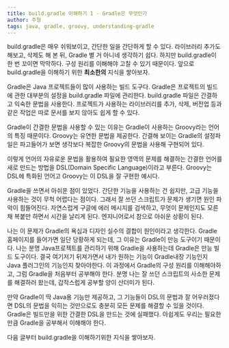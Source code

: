 ```yaml
---
title: build.gradle 이해하기 1 - Gradle은 무엇인가
author: 주형
tags: java, gradle, groovy, understanding-gradle
---
```


build.gradle은 매우 쉬워보이고, 간단한 일을 간단하게 할
수 있다.  라이브러리 추가도 해보고, 삭제도 해 본 뒤,
Gradle 별 거 아니네 생각하기 쉽다.  하지만 build.gradle이 한
번 꼬이면 막막하다.  구성 원리를 이해해야 고칠 수 있기
때문이다.  앞으로 build.gradle을 이해하기 위한 **최소한의**
지식을 쌓아보자.

Gradle은 Java 프로젝트들이 많이 사용하는 빌드 도구다.
Gradle은 프로젝트의 빌드에 관한 대부분의 설정을 build.gradle
파일에 관리한다.  build.gradle 파일은 간결하고 익숙한
문법을 사용한다.  프로젝트가 사용하는 라이브러리를
추가, 삭제, 버전업 등과 같은 작업은 따로 문서를 보지
않아도 쉽게 할 수 있다.

Gradle이 간결한 문법을 사용할 수 있는 이유는 Gradle이
사용하는 Groovy라는 언어의 특징 때문이다.  Groovy는 유연한
문법을 제공한다. 간결해 보이는 Gradle의 설정파일은
파고들어가 보면 생각보다 복잡한 Groovy의 문법을 사용해
구현되어 있다.

이렇게 언어의 자유로운 문법을 활용하여 필요한 영역의
문제를 해결하는 간결한 언어를 새로 만드는 방법을
DSL(Domain Specific Language)이라고 부른다.  Groovy는 DSL에 특화된
언어고 Groovy는 이 DSL을 잘 구현한 예시다.

Gradle을 쓰면서 아쉬운 점이 있었다. 간단한 기능을
사용하는 건 쉽지만, 고급 기능을 사용하는 것이 무척
어렵다는 점이다.  그래서 잘 쓰던 스크립트가 문제가
생기면 원인 파악이 힘들어진다.  자연스럽게 구글에 에러
메시지를 검색하고, 무엇이 문제인지도 모른채 복붙만
하면서 시간을 날리게 된다.  엔지니어로서 참으로 아쉬운
상황이 된다.

나는 이 문제가 Gradle의 욕심과 디자인 실수의 결합이
원인이라고 생각한다.  Gradle 홈페이지를 들어가면
일단 당황하게 되는데, 그 이유는 Gradle이 만능 도구이기
때문이다.  나는 분명 Java프로젝트를 관리하기 위해 Gradle을
사용하는데 Gradle은 만능 빌드 도구이다.  결국 여기저기
뒤져가면서 내가 원하는 기능이 Gradle내장 기능인지 Java
플러그인의 기능인지 찾아야한다.  이 과정에서 Gradle의
구성 원리를 이해해야하고, 그럼 Gradle을 처음부터 공부해야
한다.  분명 나는 잘 쓰던 스크립트의 사소한 문제를
해결하러 왔는데, 갑작스럽게 공부할 양이 산더미가 된다.

만약 Gradle이 딱 Java용 기능만 제공하고, 그 기능들이
DSL의 문법과 잘 어우러졌다면 DSL의 문법을 익히는
것만으로도 충분히 모든 문제를 해결할 수 있을 것이다.
Gradle은 빌드만을 위한 간결한 DSL을 만드는 것에 실패했다.
아쉽게도 우리는 필요한 만큼 Gradle을 공부해서 이해해야
한다.

다음 글부터 build.gradle을 이해하기위한 지식을 쌓아보자.
